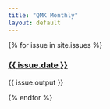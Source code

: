 ```yaml
---
title: "QMK Monthly"
layout: default
---
```


{% for issue in site.issues %}
<h3><a href="{{ issue.url }}">{{ issue.date }}</a></h3>
<p>{{ issue.output }}</p>
{% endfor %}
